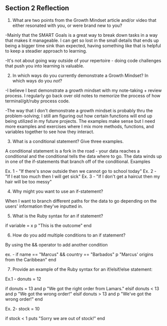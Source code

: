 ## Section 2 Reflection

1. What are two points from the Growth Mindset article and/or video that either resonated with you, or were brand new to you?

-Mainly that the SMART Goals is a great way to break down tasks in a way that makes it manageable.
I can get so lost in the small details that ends up being a bigger time sink than expected, having something like that is helpful to keep a steadier approach to learning.

-It's not about going way outside of your repertoire - doing code challenges that push you into learning is valuable.

2. In which ways do you currently demonstrate a Growth Mindset? In which ways do you _not_?

-I believe I best demonstrate a growth mindset with my note-taking + review process. I regularly
go back over old notes to memorize the process of how terminal/git/ruby process code.

-The way that I don't demonstrate a growth mindset is probably thru the problem-solving; I still am figuring out how certain
functions will end up being utilized in my future projects. The examples make sense but I need more examples and exercises
where I mix more methods, functions, and variables together to see how they interact.

3. What is a conditional statement? Give three examples.

A conditional statement is  a fork in the road - your data reaches a conditional and the conditional tells the data where to go.
The data winds up in one of the if-statements that branch off of the conditional.
Examples

Ex. 1 - "If there's snow outside then we cannot go to school today"
Ex. 2 - "If I eat too much then I will get sick"
Ex. 3 - "If I don't get a haircut then my hair will be too messy"

4. Why might you want to use an if-statement?

When I want to branch different paths for the data to go depending on the users' information they've inputted in.

5. What is the Ruby syntax for an if statement?

if variable = x
  p "This is the outcome"
end

6. How do you add multiple conditions to an if statement?

By using the && operator to add another condition

ex. - if name == "Marcus" && country == "Barbados"
        p "Marcus' origins from the Caribbean"
end

7. Provide an example of the Ruby syntax for an if/elsif/else statement:


Ex.1 - donuts = 12

if donuts = 13 and
  p "We got the right order from Lamars."
elsif donuts < 13 and
  p "We got the wrong order!"
elsif donuts > 13 and
  p "We've got the wrong order!"
end

Ex. 2- stock = 10

if stock < 1
  puts "Sorry we are out of stock!"
end
